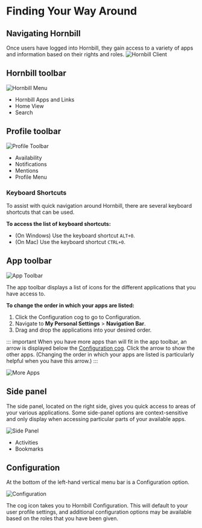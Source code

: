 # Finding Your Way Around
## Navigating Hornbill
Once users have logged into Hornbill, they gain access to a variety of apps and information based on their rights and roles.
![Hornbill Client](/_books/esp-user-guide/images/main-screen.png)

## Hornbill toolbar
![Hornbill Menu](/_books/esp-user-guide/images/hornbill-toolbar.png)
* Hornbill Apps and Links
* Home View
* Search
## Profile toolbar
![Profile Toolbar](/_books/esp-user-guide/images/profile-toolbar.png)
* Availability
* Notifications
* Mentions
* Profile Menu

### Keyboard Shortcuts
To assist with quick navigation around Hornbill, there are several keyboard shortcuts that can be used.

**To access the list of keyboard shortcuts:**
- (On Windows) Use the keyboard shortcut `ALT+0`.
- (On Mac) Use the keyboard shortcut `CTRL+0`.

## App toolbar
![App Toolbar](/_books/esp-user-guide/images/app-toolbar.png)

The app toolbar displays a list of icons for the different applications that you have access to.

**To change the order in which your apps are listed:** 
1. Click the Configuration cog to go to Configuration.
1. Navigate to **My Personal Settings** > **Navigation Bar**.
1. Drag and drop the applications into your desired order.

::: important
When you have more apps than will fit in the app toolbar, an arrow is displayed below the [Configuration cog](/esp-user-guide/navigation#configuration). Click the arrow to show the other apps. (Changing the order in which your apps are listed is particularly helpful when you have this arrow.)
:::

![More Apps](/_books/esp-user-guide/images/app-menu-more.png)
## Side panel
The side panel, located on the right side, gives you quick access to areas of your various applications. Some side-panel options are context-sensitive and only display when accessing particular parts of your available apps.

![Side Panel](/_books/esp-user-guide/images/side-panel.png)
* Activities
* Bookmarks

## Configuration
At the bottom of the left-hand vertical menu bar is a Configuration option.

![Configuration](/_books/esp-user-guide/images/config-cog.png)

The cog icon takes you to Hornbill Configuration.  This will default to your user profile settings, and additional configuration options may be available based on the roles that you have been given.

<!-- https://wiki.hornbill.com/index.php?title=Navigation -->